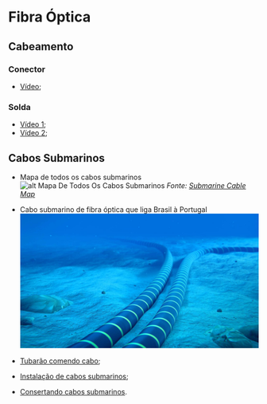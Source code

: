 # Fibra Óptica

## Cabeamento

### Conector
- [Vídeo](https://www.youtube.com/watch?v=QXyzL8X0x7Y);

### Solda
- [Vídeo 1](https://www.youtube.com/watch?v=53Xvs0VDiXQ);
- [Vídeo 2](https://www.youtube.com/watch?v=ot3Lag7LCqY);

## Cabos Submarinos

-  Mapa de todos os cabos submarinos
    ![alt Mapa De Todos Os Cabos Submarinos](./img/MapaDeTodosOsCabosSubmarinos.png)
    *Fonte: [Submarine Cable Map](https://www.submarinecablemap.com)*

- Cabo submarino de fibra óptica que liga Brasil à Portugal
    ![alt Cabo Submarino De Fibra Óptica Que Liga Brasil À Portugal](./img/CaboSubmarinoDeFibraÓpticaQueLigaBrasilÀPortugal.png)
- [Tubarão comendo cabo](https://www.youtube.com/watch?v=OoIuKIx3drs);
- [Instalação de cabos submarinos](https://www.youtube.com/watch?v=d0gs497KApU);
- [Consertando cabos submarinos](https://www.youtube.com/watch?v=l1knCR6xAzo).